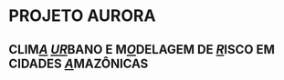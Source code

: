 # PROJETO AURORA

## CLIM<ins>***A***</ins>  <ins>***UR***</ins>BANO E  M<ins>***O***</ins>DELAGEM DE  <ins>***R***</ins>ISCO EM CIDADES  <ins>***A***</ins>MAZÔNICAS  


